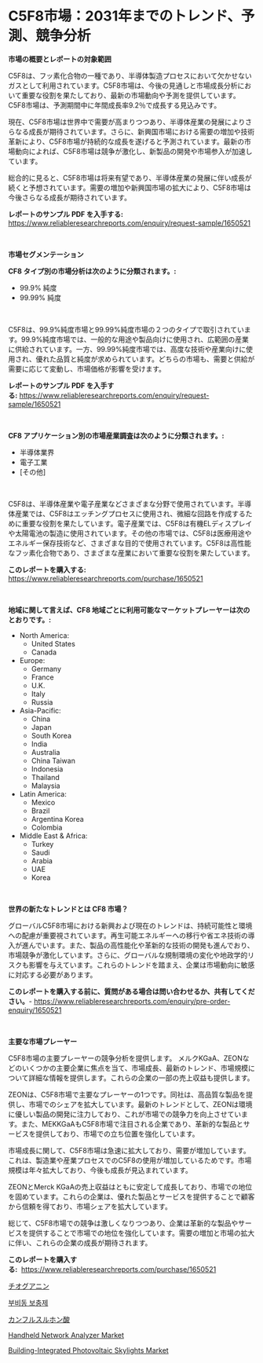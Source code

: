 <p><h1>C5F8市場：2031年までのトレンド、予測、競争分析</h1></p><p><strong>市場の概要とレポートの対象範囲</strong></p>
<p><p>C5F8は、フッ素化合物の一種であり、半導体製造プロセスにおいて欠かせないガスとして利用されています。C5F8市場は、今後の見通しと市場成長分析において重要な役割を果たしており、最新の市場動向や予測を提供しています。C5F8市場は、予測期間中に年間成長率9.2％で成長する見込みです。</p><p>現在、C5F8市場は世界中で需要が高まりつつあり、半導体産業の発展によりさらなる成長が期待されています。さらに、新興国市場における需要の増加や技術革新により、C5F8市場が持続的な成長を遂げると予測されています。最新の市場動向によれば、C5F8市場は競争が激化し、新製品の開発や市場参入が加速しています。</p><p>総合的に見ると、C5F8市場は将来有望であり、半導体産業の発展に伴い成長が続くと予想されています。需要の増加や新興国市場の拡大により、C5F8市場は今後さらなる成長が期待されています。</p></p>
<p><strong>レポートのサンプル PDF を入手する:</strong> <a href="https://www.reliableresearchreports.com/enquiry/request-sample/1650521">https://www.reliableresearchreports.com/enquiry/request-sample/1650521</a></p>
<p>&nbsp;</p>
<p><strong>市場セグメンテーション</strong></p>
<p><strong>CF8 タイプ別の市場分析は次のように分類されます。:</strong></p>
<p><ul><li>99.9% 純度</li><li>99.99% 純度</li></ul></p>
<p>&nbsp;</p>
<p><p>C5F8は、99.9%純度市場と99.99%純度市場の２つのタイプで取引されています。99.9%純度市場では、一般的な用途や製品向けに使用され、広範囲の産業に供給されています。一方、99.99%純度市場では、高度な技術や産業向けに使用され、優れた品質と純度が求められています。どちらの市場も、需要と供給が需要に応じて変動し、市場価格が影響を受けます。</p></p>
<p><strong>レポートのサンプル PDF を入手する:</strong>&nbsp;<a href="https://www.reliableresearchreports.com/enquiry/request-sample/1650521">https://www.reliableresearchreports.com/enquiry/request-sample/1650521</a></p>
<p>&nbsp;</p>
<p><strong> CF8 アプリケーション別の市場産業調査は次のように分類されます。:</strong></p>
<p><ul><li>半導体業界</li><li>電子工業</li><li>[その他]</li></ul></p>
<p>&nbsp;</p>
<p><p>C5F8は、半導体産業や電子産業などさまざまな分野で使用されています。半導体産業では、C5F8はエッチングプロセスに使用され、微細な回路を作成するために重要な役割を果たしています。電子産業では、C5F8は有機ELディスプレイや太陽電池の製造に使用されています。その他の市場では、C5F8は医療用途やエネルギー保存技術など、さまざまな目的で使用されています。C5F8は高性能なフッ素化合物であり、さまざまな産業において重要な役割を果たしています。</p></p>
<p><strong>このレポートを購入する:</strong>&nbsp; <a href="https://www.reliableresearchreports.com/purchase/1650521">https://www.reliableresearchreports.com/purchase/1650521</a></p>
<p>&nbsp;</p>
<p><strong>地域に関して言えば、CF8 地域ごとに利用可能なマーケットプレーヤーは次のとおりです。:</strong></p>
<p><ul>
    <li>
        North America:
        <ul>
            <li>United States</li>
            <li>Canada</li>
        </ul>
    </li>
    <li>
        Europe:
        <ul>
            <li>Germany</li>
            <li>France</li>
            <li>U.K.</li>
            <li>Italy</li>
            <li>Russia</li>
        </ul>
    </li>
    <li>
        Asia-Pacific:
        <ul>
            <li>China</li>
            <li>Japan</li>
            <li>South Korea</li>
            <li>India</li>
            <li>Australia</li>
            <li>China Taiwan</li>
            <li>Indonesia</li>
            <li>Thailand</li>
            <li>Malaysia</li>
        </ul>
    </li>
    <li>
        Latin America:
        <ul>
            <li>Mexico</li>
            <li>Brazil</li>
            <li>Argentina Korea</li>
            <li>Colombia</li>
        </ul>
    </li>
    <li>
        Middle East & Africa:
        <ul>
            <li>Turkey</li>
            <li>Saudi</li>
            <li>Arabia</li>
            <li>UAE</li>
            <li>Korea</li>
        </ul>
    </li>
    </ul></p>
<p>&nbsp;</p>
<p><strong>世界の新たなトレンドとは CF8 市場？</strong></p>
<p><p>グローバルC5F8市場における新興および現在のトレンドは、持続可能性と環境への配慮が重要視されています。再生可能エネルギーへの移行や省エネ技術の導入が進んでいます。また、製品の高性能化や革新的な技術の開発も進んでおり、市場競争が激化しています。さらに、グローバルな規制環境の変化や地政学的リスクも影響を与えています。これらのトレンドを踏まえ、企業は市場動向に敏感に対応する必要があります。</p></p>
<p><strong>このレポートを購入する前に、質問がある場合は問い合わせるか、共有してください。</strong>- <a href="https://www.reliableresearchreports.com/enquiry/pre-order-enquiry/1650521">https://www.reliableresearchreports.com/enquiry/pre-order-enquiry/1650521</a></p>
<p>&nbsp;</p>
<p><strong>主要な市場プレーヤー</strong></p>
<p><p>C5F8市場の主要プレーヤーの競争分析を提供します。 メルクKGaA、ZEONなどのいくつかの主要企業に焦点を当て、市場成長、最新のトレンド、市場規模について詳細な情報を提供します。これらの企業の一部の売上収益も提供します。</p><p>ZEONは、C5F8市場で主要なプレーヤーの1つです。同社は、高品質な製品を提供し、市場でのシェアを拡大しています。最新のトレンドとして、ZEONは環境に優しい製品の開発に注力しており、これが市場での競争力を向上させています。また、MEKKGaAもC5F8市場で注目される企業であり、革新的な製品とサービスを提供しており、市場での立ち位置を強化しています。</p><p>市場成長に関して、C5F8市場は急速に拡大しており、需要が増加しています。これは、製造業や産業プロセスでのC5F8の使用が増加しているためです。市場規模は年々拡大しており、今後も成長が見込まれています。</p><p>ZEONとMerck KGaAの売上収益はともに安定して成長しており、市場での地位を固めています。これらの企業は、優れた製品とサービスを提供することで顧客から信頼を得ており、市場シェアを拡大しています。</p><p>総じて、C5F8市場での競争は激しくなりつつあり、企業は革新的な製品やサービスを提供することで市場での地位を強化しています。需要の増加と市場の拡大に伴い、これらの企業の成長が期待されます。</p></p>
<p><strong>このレポートを購入する:</strong>&nbsp;&nbsp;<a href="https://www.reliableresearchreports.com/purchase/1650521">https://www.reliableresearchreports.com/purchase/1650521</a></p>
<p><p><a href="https://github.com/Calvi3ynJerde867/Market-Research-Report-List-1/blob/main/253124710072.md">チオグアニン</a></p><p><a href="https://github.com/RichardLueilwitz787/Market-Research-Report-List-1/blob/main/38838169474.md">부비동 보충제</a></p><p><a href="https://github.com/JacksonWiza1924/Market-Research-Report-List-1/blob/main/591199910073.md">カンフルスルホン酸</a></p><p><a href="https://github.com/bobicer/Market-Research-Report-List-2/blob/main/handheld-network-analyzer-market.md">Handheld Network Analyzer Market</a></p><p><a href="https://github.com/timeliteaut/Market-Research-Report-List-1/blob/main/building-integrated-photovoltaic-skylights-market.md">Building-Integrated Photovoltaic Skylights Market</a></p></p>